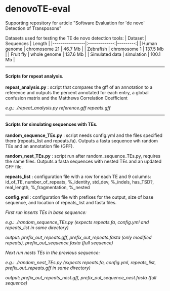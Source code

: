 # denovoTE-eval
Supporting repository for article "Software Evaluation for 'de novo' Detection of Transposons"

Datasets used for testing the TE de novo detection tools:
| Dataset        | Sequences     |  Length  |
|----------------|:-------------:|---------:|
| Human genome   | chromosome 21 | 46.7 Mb  |
| Zebrafish      | chromosome 1  | 137.5 Mb |
| Fruit fly      | whole genome  | 137.6 Mb |
| Simulated data | simulation    | 100.1 Mb |

---

#### Scripts for repeat analysis.

**repeat_analysis.py** : script that compares the gff of an annotation to a reference and outputs the percent annotated for each entry, a global confusion matrix and the Matthews Correlation Coefficient

*e.g.: ./repeat_analysis.py reference.gff repeats.gff*

---

#### Scripts for simulating sequences with TEs.
**random_sequence_TEs.py** : script needs config.yml and the files specified there (repeats_list and repeats.fa). Outputs a fasta sequence wih random TEs and an annotation file (GFF).

**random_nest_TEs.py** : script run after random_sequence_TEs.py, requires the same files. Outputs a fasta sequences with nested TEs and an updated GFF file. 

**repeats_list** : configuration file with a row for each TE and 9 columns: id_of_TE, number_of_repeats, %_identity, std_dev, %_indels, has_TSD?, real_length, %_fragmentation, %_nested 

**config.yml** : configuration file with prefixes for the output, size of base sequence, and location of repeats_list and fasta files.

*First run inserts TEs in base sequence:*

*e.g.: ./random_sequence_TEs.py (expects repeats.fa, config.yml and repeats_list in same directory)*

*output: prefix_out_repeats.gff, prefix_out_repeats.fasta (only modified repeats), prefix_out_sequence.fasta (full sequence)*

*Next run nests TEs in the previous sequence:*

*e.g.: ./random_nest_TEs.py (expects repeats.fa, config.yml, repeats_list, prefix_out_repeats.gff in same directory)*

*output: prefix_out_repeats_nest.gff, prefix_out_sequence_nest.fasta (full sequence)*
